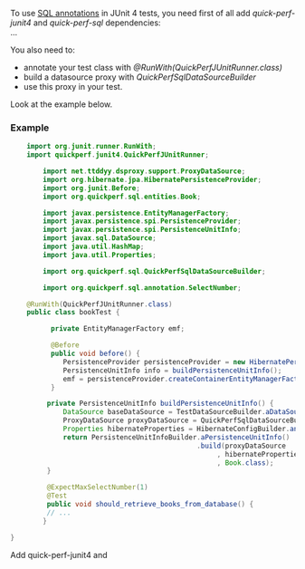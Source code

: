 To use [SQL annotations](https://github.com/quick-perf/doc/wiki/SQL-annotations) in JUnit 4 tests, you need first of all add *quick-perf-junit4* and *quick-perf-sql* dependencies:<br>
...

You also need to:
* annotate your test class with *@RunWith(QuickPerfJUnitRunner.class)*
* build a datasource proxy with *QuickPerfSqlDataSourceBuilder*
* use this proxy in your test. 

Look at the example below.

### Example
```java
	import org.junit.runner.RunWith;
	import quickperf.junit4.QuickPerfJUnitRunner;

        import net.ttddyy.dsproxy.support.ProxyDataSource;
        import org.hibernate.jpa.HibernatePersistenceProvider;
        import org.junit.Before;
        import org.quickperf.sql.entities.Book;

        import javax.persistence.EntityManagerFactory;
        import javax.persistence.spi.PersistenceProvider;
        import javax.persistence.spi.PersistenceUnitInfo;
        import javax.sql.DataSource;
        import java.util.HashMap;
        import java.util.Properties;

        import org.quickperf.sql.QuickPerfSqlDataSourceBuilder;

        import org.quickperf.sql.annotation.SelectNumber;

	@RunWith(QuickPerfJUnitRunner.class)
	public class bookTest {

          private EntityManagerFactory emf;

          @Before
          public void before() {
             PersistenceProvider persistenceProvider = new HibernatePersistenceProvider();
             PersistenceUnitInfo info = buildPersistenceUnitInfo();
             emf = persistenceProvider.createContainerEntityManagerFactory(info, new HashMap<>());
          }

         private PersistenceUnitInfo buildPersistenceUnitInfo() {
             DataSource baseDataSource = TestDataSourceBuilder.aDataSource().build();
             ProxyDataSource proxyDataSource = QuickPerfSqlDataSourceBuilder.aDataSourceBuilder().buildProxy(baseDataSource);
             Properties hibernateProperties = HibernateConfigBuilder.anHibernateConfig().build();
             return PersistenceUnitInfoBuilder.aPersistenceUnitInfo()
                                              .build(proxyDataSource
                                                   , hibernateProperties
                                                   , Book.class);
         }

         @ExpectMaxSelectNumber(1)
         @Test
         public void should_retrieve_books_from_database() {
         // ... 
        }

}
```

Add quick-perf-junit4 and 